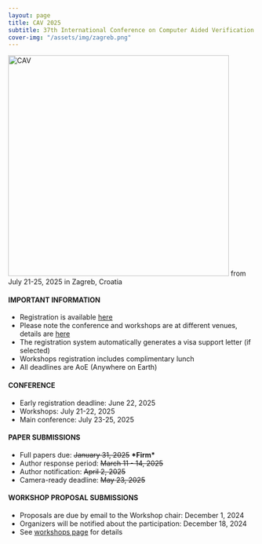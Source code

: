 ```yaml
---
layout: page
title: CAV 2025
subtitle: 37th International Conference on Computer Aided Verification
cover-img: "/assets/img/zagreb.png"
---
```

<img src="https://conferences.i-cav.org/2025/assets/img/CAV_Logo.png" alt="CAV" width="450" class="center">
from July 21-25, 2025 in Zagreb, Croatia

#### IMPORTANT INFORMATION
* Registration is available [here](https://conferences.i-cav.org/2025/registration/)
* Please note the conference and workshops are at different venues, details are [here](https://conferences.i-cav.org/2025/venues/)
* The registration system automatically generates a visa support letter (if selected)
* Workshops registration includes complimentary lunch
* All deadlines are AoE (Anywhere on Earth)

#### CONFERENCE
* Early registration deadline: June 22, 2025
* Workshops: July 21-22, 2025
* Main conference: July 23-25, 2025

#### PAPER SUBMISSIONS 
* Full papers due: ~~January 31, 2025~~ **\*Firm\***
* Author response period: ~~March 11 - 14, 2025~~
* Author notification: ~~April 2, 2025~~
* Camera-ready deadline: ~~May 23, 2025~~

#### WORKSHOP PROPOSAL SUBMISSIONS
* Proposals are due by email to the Workshop chair: December 1, 2024
* Organizers will be notified about the participation: December 18, 2024
* See [workshops page](https://conferences.i-cav.org/2025/) for details
